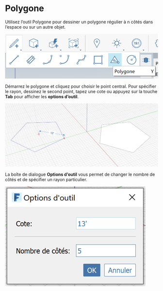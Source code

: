 # Polygone

Utilisez l’outil Polygone pour dessiner un polygone régulier à n côtés dans l’espace ou sur un autre objet.

![](../.gitbook/assets/image%20%289%29.png)

Démarrez le polygone et cliquez pour choisir le point central. Pour spécifier le rayon, dessinez le second point, tapez une cote ou appuyez sur la touche **Tab** pour afficher les **options d’outil**.

![](../.gitbook/assets/image%20%287%29.png)

La boîte de dialogue **Options d’outil** vous permet de changer le nombre de côtés et de spécifier un rayon particulier.

![](../.gitbook/assets/image.png)




